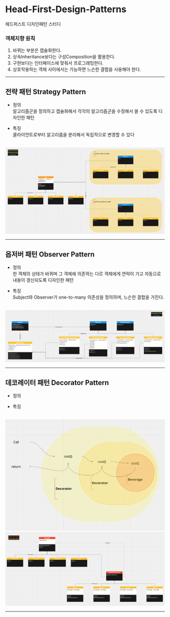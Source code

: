# Head-First-Design-Patterns
헤드퍼스트 디자인패턴 스터디

### 객체지향 원칙
1. 바뀌는 부분은 캡슐화한다.
2. 상속Inheritance보다는 구성Composition을 활용한다.
3. 구현보다는 인터페이스에 맞춰서 프로그래밍한다.
4. 상호작용하는 객체 사이에서는 가능하면 느슨한 결합을 사용해야 한다.
*****

## 전략 패턴 Strategy Pattern
* 정의 </br>
알고리즘군을 정의하고 캡슐화해서 각각의 알고리즘군을 수정해서 쓸 수 있도록 디자인한 패턴

* 특징 </br>
클라이언트로부터 알고리즘을 분리해서 독립적으로 변경할 수 있다
</br>
<img src="/img/strategy_pattern_00.png" title="" alt=""></img></br>

*****
## 옵저버 패턴 Observer Pattern
* 정의 </br>
한 객체의 상태가 바뀌며 그 객체에 의존하는 다르 객체에게 연락이 가고 자동으로 내용이 갱신되도록 디자인한 패턴

* 특징 </br>
Subject와 Observer가 one-to-many 의존성을 정의하며, 느슨한 결합을 가진다.
</br>
<img src="/img/observer_pattern_00.png" title="" alt=""></img></br>

*****
## 데코레이터 패턴 Decorator Pattern
* 정의 </br>


* 특징 </br>

</br>
<img src="/img/decorator_pattern_00.png" title="" alt=""></img></br>
<img src="/img/decorator_pattern_01.png" title="" alt=""></img></br>

*****
